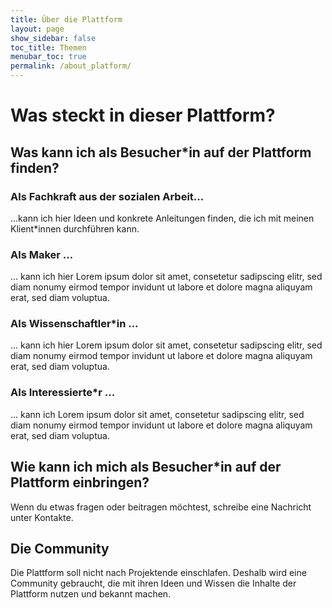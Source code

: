 ```yaml
---
title: Über die Plattform
layout: page
show_sidebar: false
toc_title: Themen
menubar_toc: true
permalink: /about_platform/
---
```

# Was steckt in dieser Plattform?
## Was kann ich als Besucher\*in auf der Plattform finden?
### Als Fachkraft aus der sozialen Arbeit...
...kann ich hier Ideen und konkrete Anleitungen finden, die ich mit meinen Klient\*innen durchführen kann.
### Als Maker ...
... kann ich hier Lorem ipsum dolor sit amet, consetetur sadipscing elitr, sed diam nonumy eirmod tempor invidunt ut labore et dolore magna aliquyam erat, sed diam voluptua. 
### Als Wissenschaftler\*in ...
... kann ich hier Lorem ipsum dolor sit amet, consetetur sadipscing elitr, sed diam nonumy eirmod tempor invidunt ut labore et dolore magna aliquyam erat, sed diam voluptua. 
### Als Interessierte\*r ...
... kann ich Lorem ipsum dolor sit amet, consetetur sadipscing elitr, sed diam nonumy eirmod tempor invidunt ut labore et dolore magna aliquyam erat, sed diam voluptua. 
## Wie kann ich mich als Besucher\*in auf der Plattform einbringen?
Wenn du etwas fragen oder beitragen möchtest, schreibe eine Nachricht unter Kontakte.
## Die Community
Die Plattform soll nicht nach Projektende einschlafen. Deshalb wird eine Community gebraucht, die mit ihren Ideen und Wissen die Inhalte der Plattform nutzen und bekannt machen.<br>

